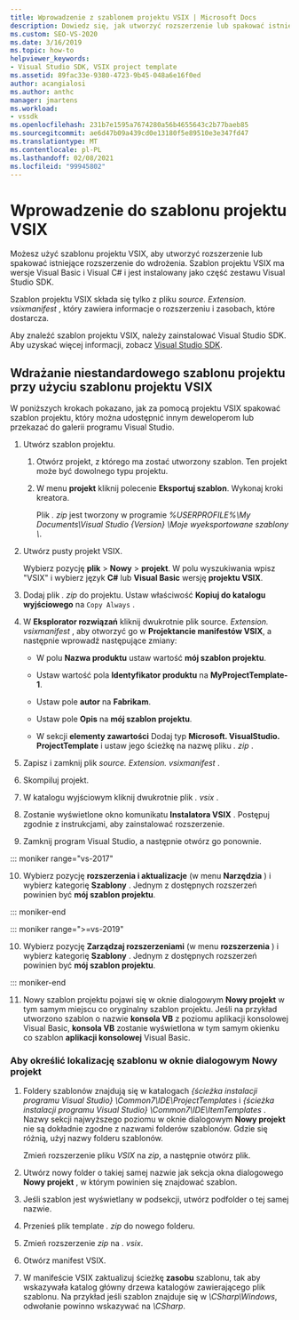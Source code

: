 ```yaml
---
title: Wprowadzenie z szablonem projektu VSIX | Microsoft Docs
description: Dowiedz się, jak utworzyć rozszerzenie lub spakować istniejące rozszerzenie na potrzeby wdrożenia przy użyciu szablonu projektu VSIX.
ms.custom: SEO-VS-2020
ms.date: 3/16/2019
ms.topic: how-to
helpviewer_keywords:
- Visual Studio SDK, VSIX project template
ms.assetid: 89fac33e-9380-4723-9b45-048a6e16f0ed
author: acangialosi
ms.author: anthc
manager: jmartens
ms.workload:
- vssdk
ms.openlocfilehash: 231b7e1595a7674280a56b4655643c2b77baeb85
ms.sourcegitcommit: ae6d47b09a439cd0e13180f5e89510e3e347fd47
ms.translationtype: MT
ms.contentlocale: pl-PL
ms.lasthandoff: 02/08/2021
ms.locfileid: "99945802"
---
```

# <a name="get-started-with-the-vsix-project-template"></a>Wprowadzenie do szablonu projektu VSIX

Możesz użyć szablonu projektu VSIX, aby utworzyć rozszerzenie lub spakować istniejące rozszerzenie do wdrożenia. Szablon projektu VSIX ma wersje Visual Basic i Visual C# i jest instalowany jako część zestawu Visual Studio SDK.

 Szablon projektu VSIX składa się tylko z pliku *source. Extension. vsixmanifest* , który zawiera informacje o rozszerzeniu i zasobach, które dostarcza.

 Aby znaleźć szablon projektu VSIX, należy zainstalować Visual Studio SDK. Aby uzyskać więcej informacji, zobacz [Visual Studio SDK](../extensibility/visual-studio-sdk.md).

## <a name="deploy-a-custom-project-template-using-the-vsix-project-template"></a>Wdrażanie niestandardowego szablonu projektu przy użyciu szablonu projektu VSIX

 W poniższych krokach pokazano, jak za pomocą projektu VSIX spakować szablon projektu, który można udostępnić innym deweloperom lub przekazać do galerii programu Visual Studio.

1. Utwórz szablon projektu.

    1. Otwórz projekt, z którego ma zostać utworzony szablon. Ten projekt może być dowolnego typu projektu.

    2. W menu **projekt** kliknij polecenie **Eksportuj szablon**. Wykonaj kroki kreatora.

         Plik *. zip* jest tworzony w programie *%USERPROFILE%\My Documents\Visual Studio {Version} \Moje wyeksportowane szablony \\*.

2. Utwórz pusty projekt VSIX.

     Wybierz pozycję **plik**  >  **Nowy**  >  **projekt**. W polu wyszukiwania wpisz "VSIX" i wybierz język **C#** lub **Visual Basic** wersję **projektu VSIX**.

3. Dodaj plik *. zip* do projektu. Ustaw właściwość **Kopiuj do katalogu wyjściowego** na `Copy Always` .

4. W **Eksplorator rozwiązań** kliknij dwukrotnie plik source. *Extension. vsixmanifest* , aby otworzyć go w **Projektancie manifestów VSIX**, a następnie wprowadź następujące zmiany:

    - W polu **Nazwa produktu** ustaw wartość **mój szablon projektu**.

    - Ustaw wartość pola **Identyfikator produktu** na **MyProjectTemplate-1**.

    - Ustaw pole **autor** na **Fabrikam**.

    - Ustaw pole **Opis** na **mój szablon projektu**.

    - W sekcji **elementy zawartości** Dodaj typ **Microsoft. VisualStudio. ProjectTemplate** i ustaw jego ścieżkę na nazwę pliku *. zip* .

5. Zapisz i zamknij plik *source. Extension. vsixmanifest* .

6. Skompiluj projekt.

7. W katalogu wyjściowym kliknij dwukrotnie plik *. vsix* .

8. Zostanie wyświetlone okno komunikatu **Instalatora VSIX** . Postępuj zgodnie z instrukcjami, aby zainstalować rozszerzenie.

9. Zamknij program Visual Studio, a następnie otwórz go ponownie.

::: moniker range="vs-2017"

10. Wybierz pozycję **rozszerzenia i aktualizacje** (w menu **Narzędzia** ) i wybierz kategorię **Szablony** . Jednym z dostępnych rozszerzeń powinien być **mój szablon projektu**.

::: moniker-end

::: moniker range=">=vs-2019"

10. Wybierz pozycję **Zarządzaj rozszerzeniami** (w menu **rozszerzenia** ) i wybierz kategorię **Szablony** . Jednym z dostępnych rozszerzeń powinien być **mój szablon projektu**.

::: moniker-end

11. Nowy szablon projektu pojawi się w oknie dialogowym **Nowy projekt** w tym samym miejscu co oryginalny szablon projektu. Jeśli na przykład utworzono szablon o nazwie **konsola VB** z poziomu aplikacji konsolowej Visual Basic, **konsola VB** zostanie wyświetlona w tym samym okienku co szablon **aplikacji konsolowej** Visual Basic.

### <a name="to-specify-the-location-of-the-template-in-the-new-project-dialog-box"></a>Aby określić lokalizację szablonu w oknie dialogowym Nowy projekt

1. Foldery szablonów znajdują się w katalogach *{ścieżka instalacji programu Visual Studio} \Common7\IDE\ProjectTemplates* i *{ścieżka instalacji programu Visual Studio} \Common7\IDE\ItemTemplates* . Nazwy sekcji najwyższego poziomu w oknie dialogowym **Nowy projekt** nie są dokładnie zgodne z nazwami folderów szablonów. Gdzie się różnią, użyj nazwy folderu szablonów.

    Zmień rozszerzenie pliku *VSIX* na *zip*, a następnie otwórz plik.

2. Utwórz nowy folder o takiej samej nazwie jak sekcja okna dialogowego **Nowy projekt** , w którym powinien się znajdować szablon.

3. Jeśli szablon jest wyświetlany w podsekcji, utwórz podfolder o tej samej nazwie.

4. Przenieś plik template *. zip* do nowego folderu.

5. Zmień rozszerzenie *zip* na *. vsix*.

6. Otwórz manifest VSIX.

7. W manifeście VSIX zaktualizuj ścieżkę **zasobu** szablonu, tak aby wskazywała katalog główny drzewa katalogów zawierającego plik szablonu. Na przykład jeśli szablon znajduje się w *\CSharp\Windows*, odwołanie powinno wskazywać na *\CSharp*.
